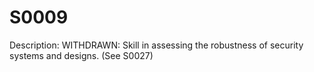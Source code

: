 # S0009
Description: WITHDRAWN: Skill in assessing the robustness of security systems and designs. (See S0027)
